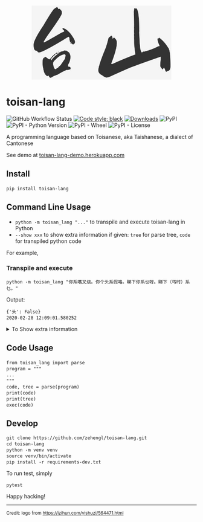 <div align="center">
    <img src="https://raw.githubusercontent.com/zehengl/toisan-lang/master/logo.jpg" alt="taishan" height="196">
</div>

# toisan-lang

![GitHub Workflow Status](https://img.shields.io/github/workflow/status/zehengl/toisan-lang/Python%20package)
[![Code style: black](https://img.shields.io/badge/code%20style-black-000000.svg)](https://github.com/ambv/black)
[![Downloads](https://pepy.tech/badge/toisan-lang)](https://pepy.tech/project/toisan-lang)
![PyPI](https://img.shields.io/pypi/v/toisan-lang)
![PyPI - Python Version](https://img.shields.io/pypi/pyversions/toisan-lang)
![PyPI - Wheel](https://img.shields.io/pypi/wheel/toisan-lang)
![PyPI - License](https://img.shields.io/pypi/l/toisan-lang)

A programming language based on Toisanese, aka Taishanese, a dialect of Cantonese

See demo at [toisan-lang-demo.herokuapp.com](https://toisan-lang-demo.herokuapp.com/)

## Install

    pip install toisan-lang

## Command Line Usage

- `python -m toisan_lang "..."` to transpile and execute toisan-lang in Python
- `--show xxx` to show extra information if given: `tree` for parse tree, `code` for transpiled python code

For example,

### Transpile and execute

    python -m toisan_lang "你系嚿叉烧。你个头系假咯。睇下你系乜呀。睇下（丐时）系乜。"

Output:

```
{'头': False}
2020-02-28 12:09:01.580252
```

<details>
<summary>To Show extra information</summary>

    python -m toisan_lang "你系嚿叉烧。你个头系假咯。睇下你系乜呀。睇下（丐时）系乜。" --show tree code

Output:

```

Parse Tree:
(START
  (begin_program (begin_scope))
  (block
    (statement (st_assign
      (var_list (var (variable_ref '你'))) '系'
      (exp_list (exp (dict_init '嚿叉烧'))))) '。'
    (statement (st_assign
      (var_list (var (variable_ref '你' '个' '头'))) '系'
      (exp_list (exp (constant (boolean '假')))))) '咯' '。'
    (statement (st_print '睇下'
      (var (variable_ref '你')) '系乜')) '呀' '。'
    (statement (st_print '睇下'
      (adjusted_exp '（'
        (exp (now '丐时')) '）') '系乜')) '。')
  (end_program (end_scope)))

Transpiled Python Code:
from datetime import datetime

def main():
    你 = dict()
    你['头'] = False
    print( 你 )
    print( ( datetime.now() ) )

if __name__ == '__main__':
    main()

{'头': False}
2020-03-03 22:26:13.549966
```

</details>

## Code Usage

    from toisan_lang import parse
    program = """
    ...
    """
    code, tree = parse(program)
    print(code)
    print(tree)
    exec(code)

## Develop

    git clone https://github.com/zehengl/toisan-lang.git
    cd toisan-lang
    python -m venv venv
    source venv/bin/activate
    pip install -r requirements-dev.txt

To run test, simply

    pytest

Happy hacking!

<hr>

<sup>Credit: logo from https://izihun.com/yishuzi/564471.html</sup>
